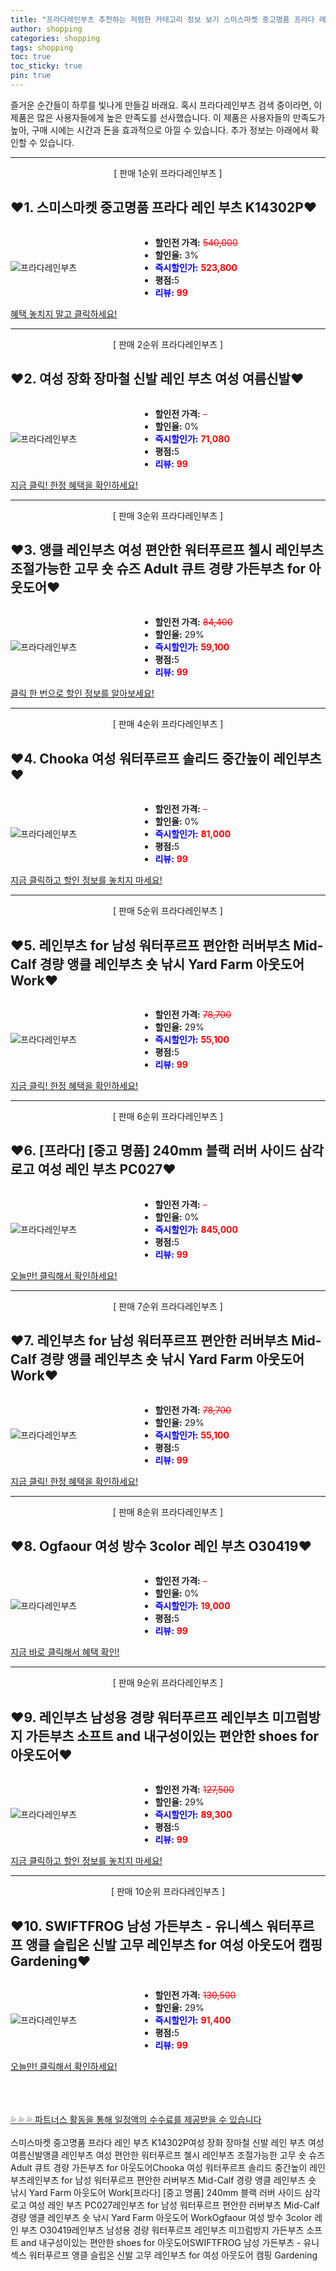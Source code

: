 ```yaml
---
title: "프라다레인부츠 추천하는 저렴한 카테고리 정보 보기 스미스마켓 중고명품 프라다 레인 부츠"
author: shopping
categories: shopping
tags: shopping
toc: true
toc_sticky: true
pin: true
---
```

즐거운 순간들이 하루를 빛나게 만들길 바래요. 혹시 프라다레인부츠 검색 중이라면, 이 제품은 많은 사용자들에게 높은 만족도를 선사했습니다. 이 제품은 사용자들의 만족도가 높아, 구매 시에는 시간과 돈을 효과적으로 아낄 수 있습니다. 추가 정보는 아래에서 확인할 수 있습니다.

---
<p class="toplist" style="margin: 0 auto; display: block; width: fit-content;">[ 판매 1순위 프라다레인부츠 ]</p>

<h2><strong>❤️1. 스미스마켓 중고명품 프라다 레인 부츠 K14302P❤️</strong></h2>

<div style="display: flex; align-items: center;">
    <div style="flex: 0.4;">
        <img src="https://thumbnail8.coupangcdn.com/thumbnails/remote/230x230ex/image/vendor_inventory/f7cb/1762436568189d5279360ff2e626ef29a479865bf439f6fd76cf3701d370.jpg" alt="프라다레인부츠" style="max-width: 100%;">
    </div>
    <div style="flex: 0.6; margin-left: 10px;">
        <ul>
            <li><strong>할인전 가격:</strong> <del style="color: red;">540,000</del></li>
            <li><strong>할인율:</strong> 3%</li>
            <li><span style='color:blue'><strong>즉시할인가:</strong></span> <span style='color:red'><strong>523,800</strong></span></li>
            <li><strong>평점:</strong>5</li>
            <li><span style='color:blue'><strong>리뷰:</strong></span> <span style='color:red'><strong>99</strong></span></li>
        </ul>
    </div>
</div>
<div class="center">
    <a href="https://selin100587001.github.io?lptag=AF9450613&subid=githubio&pageKey=8019708206&traceid=V0-153&itemId=22408186201&vendorItemId=89453046902" class="myButton">
        혜택 놓치지 말고 클릭하세요!
    </a>
</div>


---
<p class="toplist" style="margin: 0 auto; display: block; width: fit-content;">[ 판매 2순위 프라다레인부츠 ]</p>

<h2><strong>❤️2. 여성 장화 장마철 신발 레인 부츠 여성 여름신발❤️</strong></h2>

<div style="display: flex; align-items: center;">
    <div style="flex: 0.4;">
        <img src="https://thumbnail7.coupangcdn.com/thumbnails/remote/230x230ex/image/vendor_inventory/60c1/dedb7e9195ba5b226c0f3560cad30ad23cbd7093afd0606b34ff150ac0b8.jpeg" alt="프라다레인부츠" style="max-width: 100%;">
    </div>
    <div style="flex: 0.6; margin-left: 10px;">
        <ul>
            <li><strong>할인전 가격:</strong> <del style="color: red;">-</del></li>
            <li><strong>할인율:</strong> 0%</li>
            <li><span style='color:blue'><strong>즉시할인가:</strong></span> <span style='color:red'><strong>71,080</strong></span></li>
            <li><strong>평점:</strong>5</li>
            <li><span style='color:blue'><strong>리뷰:</strong></span> <span style='color:red'><strong>99</strong></span></li>
        </ul>
    </div>
</div>
<div class="center">
    <a href="https://selin100587001.github.io?lptag=AF9450613&subid=githubio&pageKey=7282992780&traceid=V0-153&itemId=18598225110&vendorItemId=86236039146" class="myButton">
        지금 클릭! 한정 혜택을 확인하세요!
    </a>
</div>


---
<p class="toplist" style="margin: 0 auto; display: block; width: fit-content;">[ 판매 3순위 프라다레인부츠 ]</p>

<h2><strong>❤️3. 앵클 레인부츠 여성 편안한 워터푸르프 첼시 레인부츠 조절가능한 고무 숏 슈즈 Adult 큐트 경량 가든부츠 for 아웃도어❤️</strong></h2>

<div style="display: flex; align-items: center;">
    <div style="flex: 0.4;">
        <img src="https://thumbnail6.coupangcdn.com/thumbnails/remote/230x230ex/image/vendor_inventory/3b72/c4ea250a968383c9f19208a74cd7d07ddb08fc8668614748e8a4f9ee4c37.jpg" alt="프라다레인부츠" style="max-width: 100%;">
    </div>
    <div style="flex: 0.6; margin-left: 10px;">
        <ul>
            <li><strong>할인전 가격:</strong> <del style="color: red;">84,400</del></li>
            <li><strong>할인율:</strong> 29%</li>
            <li><span style='color:blue'><strong>즉시할인가:</strong></span> <span style='color:red'><strong>59,100</strong></span></li>
            <li><strong>평점:</strong>5</li>
            <li><span style='color:blue'><strong>리뷰:</strong></span> <span style='color:red'><strong>99</strong></span></li>
        </ul>
    </div>
</div>
<div class="center">
    <a href="https://selin100587001.github.io?lptag=AF9450613&subid=githubio&pageKey=7963481806&traceid=V0-153&itemId=22021195968&vendorItemId=89068546103" class="myButton">
        클릭 한 번으로 할인 정보를 알아보세요!
    </a>
</div>


---
<p class="toplist" style="margin: 0 auto; display: block; width: fit-content;">[ 판매 4순위 프라다레인부츠 ]</p>

<h2><strong>❤️4. Chooka 여성 워터푸르프 솔리드 중간높이 레인부츠❤️</strong></h2>

<div style="display: flex; align-items: center;">
    <div style="flex: 0.4;">
        <img src="https://thumbnail10.coupangcdn.com/thumbnails/remote/230x230ex/image/vendor_inventory/0157/8f346c31e39377b37c5e47163a0a8e576ae779ff053a80220ea70742282d.jpg" alt="프라다레인부츠" style="max-width: 100%;">
    </div>
    <div style="flex: 0.6; margin-left: 10px;">
        <ul>
            <li><strong>할인전 가격:</strong> <del style="color: red;">-</del></li>
            <li><strong>할인율:</strong> 0%</li>
            <li><span style='color:blue'><strong>즉시할인가:</strong></span> <span style='color:red'><strong>81,000</strong></span></li>
            <li><strong>평점:</strong>5</li>
            <li><span style='color:blue'><strong>리뷰:</strong></span> <span style='color:red'><strong>99</strong></span></li>
        </ul>
    </div>
</div>
<div class="center">
    <a href="https://selin100587001.github.io?lptag=AF9450613&subid=githubio&pageKey=7956489683&traceid=V0-153&itemId=21983582227&vendorItemId=90681485099" class="myButton">
        지금 클릭하고 할인 정보를 놓치지 마세요!
    </a>
</div>


---
<p class="toplist" style="margin: 0 auto; display: block; width: fit-content;">[ 판매 5순위 프라다레인부츠 ]</p>

<h2><strong>❤️5. 레인부츠 for 남성 워터푸르프 편안한 러버부츠 Mid-Calf 경량 앵클 레인부츠 숏 낚시 Yard Farm 아웃도어 Work❤️</strong></h2>

<div style="display: flex; align-items: center;">
    <div style="flex: 0.4;">
        <img src="https://thumbnail9.coupangcdn.com/thumbnails/remote/230x230ex/image/vendor_inventory/e682/1a08ebd4965d0147fa53a9e16050fdb8f7b819adc2912e4eb16063b814bf.jpg" alt="프라다레인부츠" style="max-width: 100%;">
    </div>
    <div style="flex: 0.6; margin-left: 10px;">
        <ul>
            <li><strong>할인전 가격:</strong> <del style="color: red;">78,700</del></li>
            <li><strong>할인율:</strong> 29%</li>
            <li><span style='color:blue'><strong>즉시할인가:</strong></span> <span style='color:red'><strong>55,100</strong></span></li>
            <li><strong>평점:</strong>5</li>
            <li><span style='color:blue'><strong>리뷰:</strong></span> <span style='color:red'><strong>99</strong></span></li>
        </ul>
    </div>
</div>
<div class="center">
    <a href="https://selin100587001.github.io?lptag=AF9450613&subid=githubio&pageKey=7958340269&traceid=V0-153&itemId=21998487684&vendorItemId=89046039382" class="myButton">
        지금 클릭! 한정 혜택을 확인하세요!
    </a>
</div>


---
<p class="toplist" style="margin: 0 auto; display: block; width: fit-content;">[ 판매 6순위 프라다레인부츠 ]</p>

<h2><strong>❤️6. [프라다] [중고 명품] 240mm 블랙 러버 사이드 삼각 로고 여성 레인 부츠 PC027❤️</strong></h2>

<div style="display: flex; align-items: center;">
    <div style="flex: 0.4;">
        <img src="https://thumbnail7.coupangcdn.com/thumbnails/remote/230x230ex/image/vendor_inventory/5f17/5cfcde28a1bc83f28f2be8fb6f31b417a72ac43f6189a782fe40af7b5fea.jpg" alt="프라다레인부츠" style="max-width: 100%;">
    </div>
    <div style="flex: 0.6; margin-left: 10px;">
        <ul>
            <li><strong>할인전 가격:</strong> <del style="color: red;">-</del></li>
            <li><strong>할인율:</strong> 0%</li>
            <li><span style='color:blue'><strong>즉시할인가:</strong></span> <span style='color:red'><strong>845,000</strong></span></li>
            <li><strong>평점:</strong>5</li>
            <li><span style='color:blue'><strong>리뷰:</strong></span> <span style='color:red'><strong>99</strong></span></li>
        </ul>
    </div>
</div>
<div class="center">
    <a href="https://selin100587001.github.io?lptag=AF9450613&subid=githubio&pageKey=8256154730&traceid=V0-153&itemId=23776895722&vendorItemId=90801089733" class="myButton">
        오늘만! 클릭해서 확인하세요!
    </a>
</div>


---
<p class="toplist" style="margin: 0 auto; display: block; width: fit-content;">[ 판매 7순위 프라다레인부츠 ]</p>

<h2><strong>❤️7. 레인부츠 for 남성 워터푸르프 편안한 러버부츠 Mid-Calf 경량 앵클 레인부츠 숏 낚시 Yard Farm 아웃도어 Work❤️</strong></h2>

<div style="display: flex; align-items: center;">
    <div style="flex: 0.4;">
        <img src="https://thumbnail9.coupangcdn.com/thumbnails/remote/230x230ex/image/vendor_inventory/e682/1a08ebd4965d0147fa53a9e16050fdb8f7b819adc2912e4eb16063b814bf.jpg" alt="프라다레인부츠" style="max-width: 100%;">
    </div>
    <div style="flex: 0.6; margin-left: 10px;">
        <ul>
            <li><strong>할인전 가격:</strong> <del style="color: red;">78,700</del></li>
            <li><strong>할인율:</strong> 29%</li>
            <li><span style='color:blue'><strong>즉시할인가:</strong></span> <span style='color:red'><strong>55,100</strong></span></li>
            <li><strong>평점:</strong>5</li>
            <li><span style='color:blue'><strong>리뷰:</strong></span> <span style='color:red'><strong>99</strong></span></li>
        </ul>
    </div>
</div>
<div class="center">
    <a href="https://selin100587001.github.io?lptag=AF9450613&subid=githubio&pageKey=7958781412&traceid=V0-153&itemId=22000381615&vendorItemId=89047920095" class="myButton">
        지금 클릭! 한정 혜택을 확인하세요!
    </a>
</div>


---
<p class="toplist" style="margin: 0 auto; display: block; width: fit-content;">[ 판매 8순위 프라다레인부츠 ]</p>

<h2><strong>❤️8. Ogfaour 여성 방수 3color 레인 부츠 O30419❤️</strong></h2>

<div style="display: flex; align-items: center;">
    <div style="flex: 0.4;">
        <img src="https://thumbnail8.coupangcdn.com/thumbnails/remote/230x230ex/image/vendor_inventory/3f23/64b6162dfbf82086c5b3f3fdbe320d3a07737b6b0ca0152029f0122b2397.jpg" alt="프라다레인부츠" style="max-width: 100%;">
    </div>
    <div style="flex: 0.6; margin-left: 10px;">
        <ul>
            <li><strong>할인전 가격:</strong> <del style="color: red;">-</del></li>
            <li><strong>할인율:</strong> 0%</li>
            <li><span style='color:blue'><strong>즉시할인가:</strong></span> <span style='color:red'><strong>19,000</strong></span></li>
            <li><strong>평점:</strong>5</li>
            <li><span style='color:blue'><strong>리뷰:</strong></span> <span style='color:red'><strong>99</strong></span></li>
        </ul>
    </div>
</div>
<div class="center">
    <a href="https://selin100587001.github.io?lptag=AF9450613&subid=githubio&pageKey=6330803552&traceid=V0-153&itemId=13237540861&vendorItemId=80495590936" class="myButton">
        지금 바로 클릭해서 혜택 확인!
    </a>
</div>


---
<p class="toplist" style="margin: 0 auto; display: block; width: fit-content;">[ 판매 9순위 프라다레인부츠 ]</p>

<h2><strong>❤️9. 레인부츠 남성용 경량 워터푸르프 레인부츠 미끄럼방지 가든부츠 소프트 and 내구성이있는 편안한 shoes for 아웃도어❤️</strong></h2>

<div style="display: flex; align-items: center;">
    <div style="flex: 0.4;">
        <img src="https://thumbnail8.coupangcdn.com/thumbnails/remote/230x230ex/image/vendor_inventory/a34b/73a81e36c24a3fdb3d21f746afb29c13d44a455326fd769ee333836809d3.jpg" alt="프라다레인부츠" style="max-width: 100%;">
    </div>
    <div style="flex: 0.6; margin-left: 10px;">
        <ul>
            <li><strong>할인전 가격:</strong> <del style="color: red;">127,500</del></li>
            <li><strong>할인율:</strong> 29%</li>
            <li><span style='color:blue'><strong>즉시할인가:</strong></span> <span style='color:red'><strong>89,300</strong></span></li>
            <li><strong>평점:</strong>5</li>
            <li><span style='color:blue'><strong>리뷰:</strong></span> <span style='color:red'><strong>99</strong></span></li>
        </ul>
    </div>
</div>
<div class="center">
    <a href="https://selin100587001.github.io?lptag=AF9450613&subid=githubio&pageKey=7958373145&traceid=V0-153&itemId=21998656550&vendorItemId=89046206372" class="myButton">
        지금 클릭하고 할인 정보를 놓치지 마세요!
    </a>
</div>


---
<p class="toplist" style="margin: 0 auto; display: block; width: fit-content;">[ 판매 10순위 프라다레인부츠 ]</p>

<h2><strong>❤️10. SWIFTFROG 남성 가든부츠 - 유니섹스 워터푸르프 앵클 슬립온 신발 고무 레인부츠 for 여성 아웃도어 캠핑 Gardening❤️</strong></h2>

<div style="display: flex; align-items: center;">
    <div style="flex: 0.4;">
        <img src="https://thumbnail6.coupangcdn.com/thumbnails/remote/230x230ex/image/vendor_inventory/cdeb/e94be354f3100ab10fd4498627cce2ae300b02a6eb3a22c93a4ac4017632.jpg" alt="프라다레인부츠" style="max-width: 100%;">
    </div>
    <div style="flex: 0.6; margin-left: 10px;">
        <ul>
            <li><strong>할인전 가격:</strong> <del style="color: red;">130,500</del></li>
            <li><strong>할인율:</strong> 29%</li>
            <li><span style='color:blue'><strong>즉시할인가:</strong></span> <span style='color:red'><strong>91,400</strong></span></li>
            <li><strong>평점:</strong>5</li>
            <li><span style='color:blue'><strong>리뷰:</strong></span> <span style='color:red'><strong>99</strong></span></li>
        </ul>
    </div>
</div>
<div class="center">
    <a href="https://selin100587001.github.io?lptag=AF9450613&subid=githubio&pageKey=7961597466&traceid=V0-153&itemId=22012623558&vendorItemId=89060034696" class="myButton">
        오늘만! 클릭해서 확인하세요!
    </a>
</div>

<br><br><br>[💦 💦 💦 파트너스 활동을 통해 일정액의 수수료를 제공받을 수 있습니다](https://link.coupang.com/a/bcpT2c)<br><br>스미스마켓 중고명품 프라다 레인 부츠 K14302P여성 장화 장마철 신발 레인 부츠 여성 여름신발앵클 레인부츠 여성 편안한 워터푸르프 첼시 레인부츠 조절가능한 고무 숏 슈즈 Adult 큐트 경량 가든부츠 for 아웃도어Chooka 여성 워터푸르프 솔리드 중간높이 레인부츠레인부츠 for 남성 워터푸르프 편안한 러버부츠 Mid-Calf 경량 앵클 레인부츠 숏 낚시 Yard Farm 아웃도어 Work[프라다] [중고 명품] 240mm 블랙 러버 사이드 삼각 로고 여성 레인 부츠 PC027레인부츠 for 남성 워터푸르프 편안한 러버부츠 Mid-Calf 경량 앵클 레인부츠 숏 낚시 Yard Farm 아웃도어 WorkOgfaour 여성 방수 3color 레인 부츠 O30419레인부츠 남성용 경량 워터푸르프 레인부츠 미끄럼방지 가든부츠 소프트 and 내구성이있는 편안한 shoes for 아웃도어SWIFTFROG 남성 가든부츠 - 유니섹스 워터푸르프 앵클 슬립온 신발 고무 레인부츠 for 여성 아웃도어 캠핑 Gardening